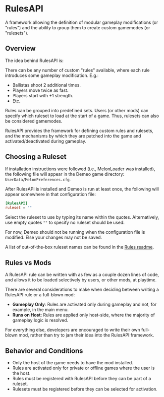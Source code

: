# RulesAPI

A framework allowing the definition of modular gameplay modifications (or
"rules") and the ability to group them to create custom gamemodes (or
"rulesets").

## Overview

The idea behind RulesAPI is:

There can be any number of custom "rules" available, where each rule introduces
some gameplay modification. E.g.:
- Ballistas shoot 2 additional times.
- Players move twice as fast.
- Players start with +1 strength.
- Etc.

Rules can be grouped into predefined sets.  Users (or other mods) can specify
which ruleset to load at the start of a game.  Thus, rulesets can also be
considered gamemodes.

RulesAPI provides the framework for defining custom rules and rulesets, and the
mechanisms by which they are patched into the game and activated/deactivated
during gameplay.

## Choosing a Ruleset

If installation instructions were followed (i.e., MelonLoader was installed),
the following file will appear in the Demeo game directory:
`UserData/MelonPreferences.cfg`.

After RulesAPI is installed and Demeo is run at least once, the following will
appear somewhere in that configuration file:

```toml
[RulesAPI]
ruleset = ""
```

Select the ruleset to use by typing its name within the quotes.  Alternatively,
use empty quotes `""` to specify no ruleset should be used.

For now, Demeo should not be running when the configuration file is modified.
Else your changes may not be saved.

A list of out-of-the-box ruleset names can be found in the
[Rules readme](../Rules/README.md).

## Rules vs Mods

A RulesAPI rule can be written with as few as a couple dozen lines of code,
and allows it to be loaded selectively by users, or other mods, at playtime.

There are several considerations to make when deciding between writing a
RulesAPI rule or a full-blown mod:
- **Gameplay Only**: Rules are activated only during gameplay and not, for
  example, in the main menu.
- **Runs on Host**: Rules are applied only host-side, where the majority of
  gameplay logic is resolved.

For everything else, developers are encouraged to write their own full-blown
mod, rather than try to jam their idea into the RulesAPI framework. 

## Behavior and Conditions

- Only the host of the game needs to have the mod installed.
- Rules are activated only for private or offline games where the user is the host.
- Rules must be registered with RulesAPI before they can be part of a ruleset.
- Rulesets must be registered before they can be selected for activation.
